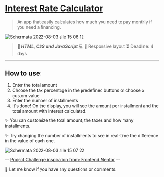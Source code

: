 # [Interest Rate Calculator](https://devcarolinealmeida.github.io/interest-rate-calculator/)


> An app that easily calculates how much you need to pay monthly if you need a financing.

![Schermata 2022-08-03 alle 15 06 12](https://user-images.githubusercontent.com/104517812/182615388-6b39305e-3fb9-455f-afe3-c65250f35e42.png)


> :pushpin: ***HTML, CSS and JavaScript***
> :computer: :iphone: Responsive layout :hourglass_flowing_sand:
> Deadline: 4 days

--------------

## How to use:
 
 1. Enter the total amount
 2. Choose the tax percentage in the predefined buttons or choose a custom value
 3. Enter the number of installments
 4. It's done! On the display, you will see the amount per installment and the total amount with interest calculated.

:sparkles: You can customize the total amount, the taxes and how many installments.

:sparkles: Try changing the number of installments to see in real-time the difference in the value of each one.

![Schermata 2022-08-03 alle 15 07 22](https://user-images.githubusercontent.com/104517812/182615430-fb07354f-d3b9-4252-a1c7-8c0504eabbea.png)


--  [Project Challenge inspiration from: Frontend Mentor](https://www.frontendmentor.io/challenges/tip-calculator-app-ugJNGbJUX/hub/tip-calculator-app-TJcGnnYKhr) --

:incoming_envelope: Let me know if you have any questions or comments.
